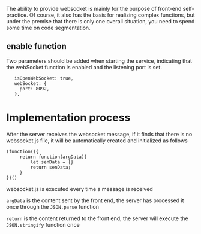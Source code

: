The ability to provide websocket is mainly for the purpose of front-end self-practice. Of course, it also has the basis for realizing complex functions, but under the premise that there is only one overall situation, you need to spend some time on code segmentation.

## enable function

Two parameters should be added when starting the service, indicating that the webSocket function is enabled and the listening port is set.

````
   isOpenWebSocket: true,
   webSocket: {
     port: 8092,
   },

````

# Implementation process

After the server receives the websocket message, if it finds that there is no websocket.js file, it will be automatically created and initialized as follows

````
(function(){
     return function(argData){
         let senData = {}
         return senData;
     }
})()
````

websocket.js is executed every time a message is received

`argData` is the content sent by the front end, the server has processed it once through the `JSON.parse` function

`return` is the content returned to the front end, the server will execute the `JSON.stringify` function once
